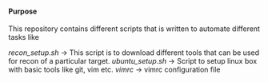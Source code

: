 #### Purpose  


This repository contains different scripts that is written to automate different tasks like  

*recon_setup.sh* -> This script is to download different tools that can be used for recon of a particular target.
*ubuntu_setup.sh* -> Script to setup linux box with basic tools like git, vim etc.
*vimrc* -> vimrc configuration file 
